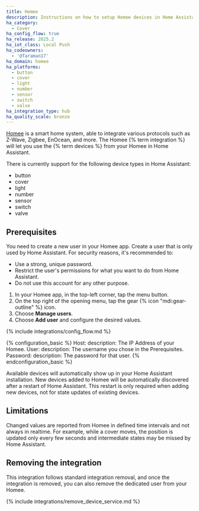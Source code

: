 ```yaml
---
title: Homee
description: Instructions on how to setup Homee devices in Home Assistant.
ha_category:
  - Cover
ha_config_flow: true
ha_release: 2025.2
ha_iot_class: Local Push
ha_codeowners:
  - '@Taraman17'
ha_domain: homee
ha_platforms:
  - button
  - cover
  - light
  - number
  - sensor
  - switch
  - valve
ha_integration_type: hub
ha_quality_scale: bronze
---
```


[Homee](https://hom.ee) is a smart home system, able to integrate various protocols such as Z-Wave, Zigbee, EnOcean, and more. The Homee {% term integration %} will let you use the {% term devices %} from your Homee in Home Assistant.

There is currently support for the following device types in Home Assistant:

- button
- cover
- light
- number
- sensor
- switch
- valve

## Prerequisites

You need to create a new user in your Homee app. Create a user that is only used by Home Assistant. For security reasons, it's recommended to:

- Use a strong, unique password.
- Restrict the user's permissions for what you want to do from Home Assistant.
- Do not use this account for any other purpose.

1. In your Homee app, in the top-left corner, tap the menu button.
2. On the top right of the opening menu, tap the gear {% icon "mdi:gear-outline" %} icon.
3. Choose **Manage users**.
4. Choose **Add user** and configure the desired values.

{% include integrations/config_flow.md %}

{% configuration_basic %}
Host:
  description: The IP Address of your Homee.
User:
  description: The username you chose in the Prerequisites.
Password:
  description: The password for that user.
{% endconfiguration_basic %}

Available devices will automatically show up in your Home Assistant installation.
New devices added to Homee will be automatically discovered after a restart of Home Assistant. This restart is only required when adding new devices, not for state updates of existing devices.

## Limitations

Changed values are reported from Homee in defined time intervals and not always in realtime. For example, while a cover moves, the position is updated only every few seconds and intermediate states may be missed by Home Assistant.

## Removing the integration

This integration follows standard integration removal, and once the integration is removed, you can also remove the dedicated user from your Homee.

{% include integrations/remove_device_service.md %}
